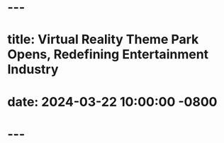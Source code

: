 # ---
# title: Virtual Reality Theme Park Opens, Redefining Entertainment Industry
# date: 2024-03-22 10:00:00 -0800
# ---